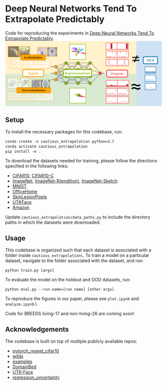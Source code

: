 # Deep Neural Networks Tend To Extrapolate Predictably
Code for reproducing the experiments in [Deep Neural Networks Tend To Extrapolate Predictably]().\
![](teaser.png)


## Setup
To install the necessary packages for this codebase, run:
```
conda create -n cautious_extrapolation python=3.7
conda activate cautious_extrapolation
pip install -e .
```
To download the datasets needed for training, please follow the directions specified in the following links:
- [CIFAR10](https://www.cs.toronto.edu/~kriz/cifar.html),  [CIFAR10-C](https://zenodo.org/record/2535967)
- [ImageNet](https://www.image-net.org/download.php), [ImageNet-R(endition)](https://github.com/hendrycks/imagenet-r), [ImageNet-Sketch](https://github.com/HaohanWang/ImageNet-Sketch)
- [MNIST](https://pytorch.org/vision/0.15/datasets.html)
- [OfficeHome](https://github.com/facebookresearch/DomainBed)
- [SkinLesionPixels](https://github.com/fregu856/regression_uncertainty)
- [UTKFace](https://www.kaggle.com/datasets/nipunarora8/age-gender-and-ethnicity-face-data-csv)
- [Amazon](https://wilds.stanford.edu/get_started/)

Update `cautious_extrapolation/data_paths.py` to include the directory paths in which the datasets were downloaded.
## Usage
This codebase is organized such that each dataset is associated with a folder inside `cautious_extrapolation\`. To train a model on a particular dataset, navigate to the folder associated with the  dataset, and run:
```
python train.py [args]
```
To evaluate the model on the holdout and OOD datasets, run:
```
python eval.py --run-name=[run name] [other args]
```
To reproduce the figures in our paper, please see `plot.ipynb` and `analyze.ipynb`.\

Code for BREEDS living-17 and non-living-26 are coming soon!
## Acknowledgements
The codebase is built on top of multiple publicly available repos:
- [pytorch_resnet_cifar10](https://github.com/akamaster/pytorch_resnet_cifar10)
- [wilds](https://github.com/p-lambda/wilds)
- [examples](https://github.com/pytorch/examples)
- [DomainBed](https://github.com/facebookresearch/DomainBed)
- [UTK-Face](https://github.com/ArminBaz/UTK-Face)
- [regression_uncertainty](https://github.com/fregu856/regression_uncertainty)